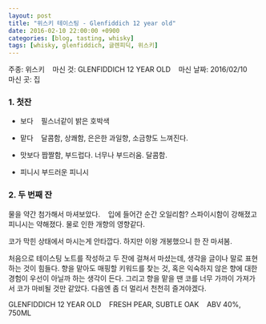 ```yaml
---
layout: post
title: "위스키 테이스팅 - Glenfiddich 12 year old"
date: 2016-02-10 22:00:00 +0900
categories: [blog, tasting, whisky]
tags: [whisky, glenfiddich, 글렌피딕, 위스키]
---
```


주종: 위스키   
마신 것: GLENFIDDICH 12 YEAR OLD   
마신 날짜: 2016/02/10   
마신 곳: 집   

### 1. 첫잔

- 보다   
필스너같이 밝은 호박색

- 맡다   
달콤함, 상쾌함, 은은한 과일향, 소금향도 느껴진다.

- 맛보다
짭짤함, 부드럽다. 너무나 부드러움. 달콤함.

- 피니시
부드러운 피니시

### 2. 두 번째 잔

물을 약간 첨가해서 마셔보았다.   
입에 들어간 순간 오일리함? 스파이시함이 강해졌고 피니시는 약해졌다. 물로 인한 개향의 영향같다.   

코가 막힌 상태에서 마시는게 안타깝다. 하지만 이왕 개봉했으니 한 잔 마셔봄.

처음으로 테이스팅 노트를 작성하고 두 잔에 걸쳐서 마셨는데, 생각을 글이나 말로 표현하는 것이 힘들다. 향을 맡아도 매핑할 키워드를 찾는 것, 혹은 익숙하지 않은 향에 대한 경험이 우선이 아닐까 하는 생각이 든다.
그리고 향을 맡을 땐 코를 너무 가까이 가져가서 코가 마비될 것만 같았다. 다음엔 좀 더 멀리서 천천히 즐겨야겠다. 

GLENFIDDICH 12 YEAR OLD   
FRESH PEAR, SUBTLE OAK   
ABV 40%, 750ML   
